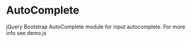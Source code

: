 # AutoComplete
jQuery Bootstrap AutoComplete module for input autocomplete.
For more info see demo.js

